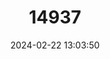 ---
title: "14937"
category: "Nycteris tragata"
draft: false
date: 2024-02-22 13:03:50
languages:
  English: ["Malayan Slit-faced Bat"]
---